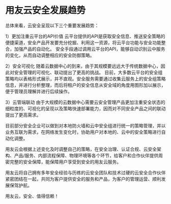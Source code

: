 # 用友云安全发展趋势
总体来看，云安全呈现以下三个重要发展趋势：

1）更加注重云平台的API价值
云平台提供的API是获取安全信息、推送安全策略的便捷渠道，安全产品开发要充分挖掘、利用这一资源，将云平台功能与安全功能整合，加强产品的自动化。
安全手段通过调用云平台的API，能够自动识别云中服务的变化，从而自动调整相应的安全防御策略。

2）安全可视化
随着云数据中心的到来，由于其规模要远远大于传统数据中心，因此对安全管理的可视化、联动提出了更高的挑战。
目前，大多数云平台的安全组策略均以表格形式展示，并不直观。安全服务需要通过收集云服务上的安全组策略信息，并进行分析整理，而后将租户的安全信息从安全域的角度用图形加以展示，便于管理员理解并进行后续操作。

3）云管端联动
由于大规模的云数据中心需要云安全管理产品更加注重安全状态的细粒度的、可视化的呈现以及策略快速部署能力，因而对不同安全产品之间的联动提出了更高需求。

目前部分安全企业可以做到对本地防火墙和云中安全组进行统一的策略管理，并以业务互联为需求，在网络发生变化时，协助用户对本地的、云中的安全策略进行自动化调整。

用友云会根据上述变化及时调整自己的策略，在安全治理、认证合规、云安全架构、产品/服务、内部流程保障、物理环境等各个环节，给客户和合作伙伴提供周密完整的安全保障，能保障用户享受到安全的用友云服务。

用友云将自己拥有多年安全经验与历练的云安全团队和技术过硬的云安全合作伙伴紧密团结在一起，共同为客户提供安全的服务和产品，为客户的管理运营、顺利发展保驾护航。

用友云，安全、值得信赖！
